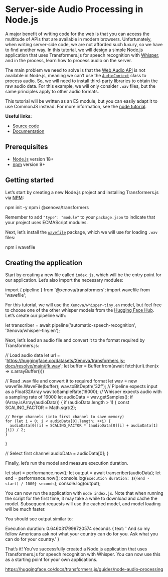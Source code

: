 


# Server-side Audio Processing in Node.js

A major benefit of writing code for the web is that you can access the multitude of APIs that are available in modern browsers. Unfortunately, when writing server-side code, we are not afforded such luxury, so we have to find another way. In this tutorial, we will design a simple Node.js application that uses Transformers.js for speech recognition with [Whisper](https://huggingface.co/Xenova/whisper-tiny.en), and in the process, learn how to process audio on the server.

The main problem we need to solve is that the [Web Audio API](https://developer.mozilla.org/en-US/docs/Web/API/Web_Audio_API) is not available in Node.js, meaning we can’t use the [`AudioContext`](https://developer.mozilla.org/en-US/docs/Web/API/AudioContext) class to process audio. So, we will need to install third-party libraries to obtain the raw audio data. For this example, we will only consider `.wav` files, but the same principles apply to other audio formats.

This tutorial will be written as an ES module, but you can easily adapt it to use CommonJS instead. For more information, see the [node tutorial](https://huggingface.co/docs/transformers.js/tutorials/node).

**Useful links:**

- [Source code](https://github.com/xenova/transformers.js/tree/main/examples/node-audio-processing)
- [Documentation](https://huggingface.co/docs/transformers.js)

## [](https://huggingface.co/docs/transformers.js/guides/node-audio-processing#prerequisites)

## Prerequisites

- [Node.js](https://nodejs.org/en/) version 18+
- [npm](https://www.npmjs.com/) version 9+

## [](https://huggingface.co/docs/transformers.js/guides/node-audio-processing#getting-started)

## Getting started

Let’s start by creating a new Node.js project and installing Transformers.js via [NPM](https://www.npmjs.com/package/@xenova/transformers):

npm init -y
npm i @xenova/transformers

Remember to add `"type": "module"` to your `package.json` to indicate that your project uses ECMAScript modules.

Next, let’s install the [`wavefile`](https://www.npmjs.com/package/wavefile) package, which we will use for loading `.wav` files:

npm i wavefile

## [](https://huggingface.co/docs/transformers.js/guides/node-audio-processing#creating-the-application)

## Creating the application

Start by creating a new file called `index.js`, which will be the entry point for our application. Let’s also import the necessary modules:

import { pipeline } from '@xenova/transformers';
import wavefile from 'wavefile';

For this tutorial, we will use the `Xenova/whisper-tiny.en` model, but feel free to choose one of the other whisper models from the [Hugging Face Hub](https://huggingface.co/models?library=transformers.js&search=whisper). Let’s create our pipeline with:

let transcriber = await pipeline('automatic-speech-recognition', 'Xenova/whisper-tiny.en');

Next, let’s load an audio file and convert it to the format required by Transformers.js:

// Load audio data
let url = 'https://huggingface.co/datasets/Xenova/transformers.js-docs/resolve/main/jfk.wav';
let buffer = Buffer.from(await fetch(url).then(x => x.arrayBuffer()))

// Read .wav file and convert it to required format
let wav = new wavefile.WaveFile(buffer);
wav.toBitDepth('32f'); // Pipeline expects input as a Float32Array
wav.toSampleRate(16000); // Whisper expects audio with a sampling rate of 16000
let audioData = wav.getSamples();
if (Array.isArray(audioData)) {
  if (audioData.length > 1) {
    const SCALING_FACTOR = Math.sqrt(2);

    // Merge channels (into first channel to save memory)
    for (let i = 0; i < audioData[0].length; ++i) {
      audioData[0][i] = SCALING_FACTOR * (audioData[0][i] + audioData[1][i]) / 2;
    }
  }

  // Select first channel
  audioData = audioData[0];
}

Finally, let’s run the model and measure execution duration.

let start = performance.now();
let output = await transcriber(audioData);
let end = performance.now();
console.log(`Execution duration: ${(end - start) / 1000} seconds`);
console.log(output);

You can now run the application with `node index.js`. Note that when running the script for the first time, it may take a while to download and cache the model. Subsequent requests will use the cached model, and model loading will be much faster.

You should see output similar to:

Execution duration: 0.6460317999720574 seconds
{
  text: ' And so my fellow Americans ask not what your country can do for you. Ask what you can do for your country.'
}

That’s it! You’ve successfully created a Node.js application that uses Transformers.js for speech recognition with Whisper. You can now use this as a starting point for your own applications.


https://huggingface.co/docs/transformers.js/guides/node-audio-processing